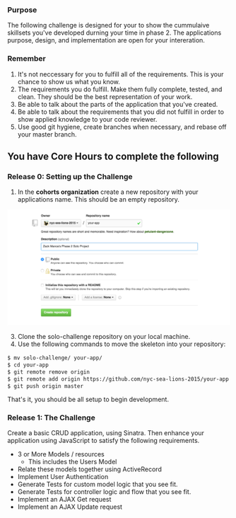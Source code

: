### Purpose
The following challenge is designed for your to show the cummulaive skillsets you've developed durning your time in phase 2. The applications purpose, design, and implementation are open for your intereration. 

### Remember
1. It's not neccessary for you to fulfill all of the requirements. This is your chance to show us what you know. 
2. The requirements you do fulfill. Make them fully complete, tested, and clean. They should be the best representation of your work.
3. Be able to talk about the parts of the application that you've created. 
4. Be able to talk about the requirements that you did not fulfill in order to show applied knowledge to your code reviewer.
5. Use good git hygiene, create branches when necessary, and rebase off your master branch.  

## You have Core Hours to complete the following

### Release 0: Setting up the Challenge
1. In the **cohorts organization** create a new repository with your applications name. This should be an empty repository.

![alt 'new repo'](./references/new_repo.png)

3. Clone the solo-challenge repository on your local machine.
4. Use the following commands to move the skeleton into your repository:

```
$ mv solo-challenge/ your-app/
$ cd your-app
$ git remote remove origin
$ git remote add origin https://github.com/nyc-sea-lions-2015/your-app
$ git push origin master
```

That's it, you should be all setup to begin development.

### Release 1: The Challenge
Create a basic CRUD application, using Sinatra. Then enhance your application using JavaScript to satisfy the following requirements.

* 3 or More Models / resources
  * This includes the Users Model
* Relate these models together using ActiveRecord
* Implement User Authentication
* Generate Tests for custom model logic that you see fit.
* Generate Tests for controller logic and flow that you see fit.
* Implement an AJAX Get request
* Implement an AJAX Update request


